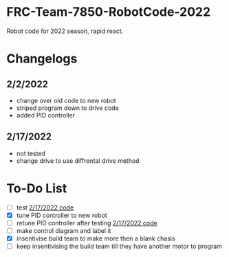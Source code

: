 # FRC-Team-7850-RobotCode-2022
Robot code for 2022 season, rapid react.

# Changelogs

## 2/2/2022
- change over old code to new robot
- striped program down to drive code
- added PID controller

## 2/17/2022
- not tested
- change drive to use diffrental drive method

# To-Do List
- [ ] test [2/17/2022 code](https://github.com/frcteam7850/FRC-Team-7850-RobotCode-2022/tree/main/Main%20Robot%20Code%202.17.2022)
- [x] tune PID controller to new robot
- [ ] retune PID controller after testing [2/17/2022 code](https://github.com/frcteam7850/FRC-Team-7850-RobotCode-2022/tree/main/Main%20Robot%20Code%202.17.2022)
- [ ] make control diagram and label it
- [x] insentivise build team to make more then a blank chasis
- [ ] keep insentivising the build team till they have another motor to program
